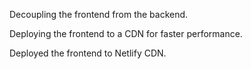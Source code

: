 Decoupling the frontend from the backend.

Deploying the frontend to a CDN for faster performance.

Deployed the frontend to Netlify CDN.
